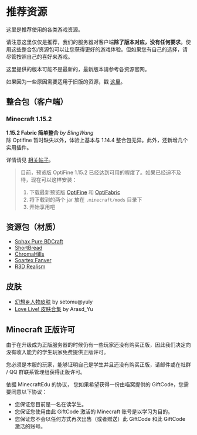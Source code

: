 # 推荐资源

这里是推荐使用的各类游戏资源。

请注意这里仅仅是推荐，我们的服务器对客户端**除了版本对应，没有任何要求**。使用这些整合包/资源包可以让您获得更好的游戏体验。但如果您有自己的选择，请尽管按照自己的喜好来游戏。

这里提供的版本可能不是最新的，最新版本请参考各资源官网。

如果因为一些原因需要适用于旧版的资源，戳 [这里](wiki/resources/old)。

## 整合包（客户端）

### Minecraft 1.15.2

**1.15.2 Fabric 简单整合** *by BlingWang*  
除 Optifine 暂时缺失以外，体验上基本与 1.14.4 整合包无异。此外，还新增几个实用插件。

详情请见 [相关帖子](https://bbs.craft.moe/d/1409-minecraft-1-15-1-1-15-2-fabric)。

> 目前，预览版 OptiFine 1.15.2 已经达到可用的程度了。如果已经迫不及待，现在可以这样安装：
>
> 1. 下载最新预览版 [OptiFine](https://optifine.net/downloads) 和 [OptiFabric](https://www.curseforge.com/minecraft/mc-mods/optifabric)
> 1. 将下载到的两个 jar 放在 `.minecraft/mods` 目录下
> 1. 开始享用吧

## 资源包（材质）

-   [Sphax Pure BDCraft](http://bdcraft.net/purebdcraft-minecraft)
-   [ShortBread](http://www.planetminecraft.com/texture_pack/shortbread--/)
-   [ChromaHills](http://www.chromahills.com/)
-   [Soartex Fanver](http://soartex.net/downloads/)
-   [R3D Realism](http://www.minecraftforum.net/topic/1182714-)

## 皮肤

-   [幻想乡人物皮肤](http://pan.baidu.com/s/1mgyq8mW)  by setomu@yuly
-   [Love Live! 皮肤合集](https://www.mcbbs.net/thread-315887-1-1.html)  by Arasd_Yu

## Minecraft 正版许可

由于在升级成为正版服务器的时候仍有一些玩家还没有购买正版，因此我们决定向没有收入能力的学生玩家免费提供正版许可。

您必须是本服的玩家，能够证明自己是学生并且还没有购买正版，请邮件或在社群 / QQ 群联系管理组获得正版许可。

依据 MinecraftEdu 的协议， 您如果希望获得一份由喵窝提供的 GiftCode，您需要同意以下协议：

-   您保证您目前是一名在读学生。
-   您保证您使用由此 GiftCode 激活的 Minecraft 账号是以学习为目的。
-   您保证您不会以任何方式再次出售（或者赠送）此 GiftCode 和此 GiftCode 激活的账号。
